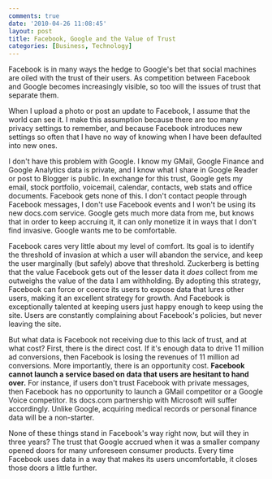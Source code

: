 ```yaml
---
comments: true
date: '2010-04-26 11:08:45'
layout: post
title: Facebook, Google and the Value of Trust
categories: [Business, Technology]
---
```


Facebook is in many ways the hedge to Google's bet that social machines are oiled with the trust of their users. As competition between Facebook and Google becomes increasingly visible, so too will the issues of trust that separate them.<!--more-->

When I upload a photo or post an update to Facebook, I assume that the world can see it. I make this assumption because there are too many privacy settings to remember, and because Facebook introduces new settings so often that I have no way of knowing when I have been defaulted into new ones.

I don't have this problem with Google. I know my GMail, Google Finance and Google Analytics data is private, and I know what I share in Google Reader or post to Blogger is public. In exchange for this trust, Google gets my email, stock portfolio, voicemail, calendar, contacts, web stats and office documents. Facebook gets none of this. I don't contact people through Facebook messages, I don't use Facebook events and I won't be using its new docs.com service. Google gets much more data from me, but knows that in order to keep accruing it, it can only monetize it  in ways that I don't find invasive. Google wants me to be comfortable.

Facebook cares very little about my level of comfort. Its  goal is to identify the threshold of invasion at which a user will abandon the service, and keep the user marginally (but safely) above that threshold. Zuckerberg is betting that the value Facebook gets out of the lesser  data it _does_ collect from me outweighs the value of the data I am  withholding. By adopting this strategy, Facebook can force or coerce its users to  expose data that lures other users, making it an excellent strategy for  growth. And Facebook is exceptionally talented at keeping users just happy enough to keep using the site. Users are constantly complaining about Facebook's policies, but never leaving the site.

But what data is Facebook not receiving due to this lack of trust, and at what cost? First, there is the direct cost. If it's enough data to drive 11 million ad conversions, then Facebook is losing the revenues of 11 million ad conversions. More importantly, there is an opportunity cost. **Facebook cannot launch a service based on data that users are hesitant to hand over.** For instance, if users don't trust Facebook with private messages, then Facebook has no opportunity to launch a GMail competitor or a Google Voice competitor. Its docs.com partnership with Microsoft will suffer accordingly. Unlike Google, acquiring medical records or personal finance data will be a non-starter.

None of these things stand in Facebook's way right now, but will they in three years? The trust that Google accrued when it was a smaller company opened doors for many unforeseen consumer products. Every time Facebook uses data in a way that makes its users uncomfortable, it closes those doors a little further.
